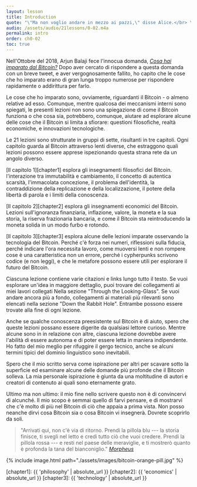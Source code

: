 ```yaml
---
layout: lesson
title: Introduction
quote: "\"Ma non voglio andare in mezzo ai pazzi,\" disse Alice.</br> \"Oh, non puoi evitarlo,\" disse il Gatto: \"Siamo tutti pazzi qui. Io sono pazzo. Tu sei pazza.\"</br> \"Come sai che sono pazza?\" disse Alice.</br> \"Devi esserlo,\" disse il Gatto, \"o non saresti arrivata qui.\"</br>"
audio: /assets/audio/21lessons/0-02.m4a
permalink: intro
order: ch0-02
toc: true
---
```


Nell'Ottobre del 2018, Arjun Balaji fece l'innocua domanda, [*Cosa hai imparato dal Bitcoin?*][this question] 
Dopo aver cercato di rispondere a questa domanda con un breve tweet, e aver vergognosamente fallito, ho capito che le cose che ho imparato erano 
di gran lunga troppo numerose per rispondere rapidamente o addirittura per farlo.

Le cose che ho imparato sono, ovviamente, riguardanti il Bitcoin - o almeno relative ad 
esso. Comunque, mentre qualcosa dei meccanismi interni sono spiegati, le 
presenti lezioni non sono una spiegazione di come il Bitcoin funziona o che cosa sia,
potrebbero, comunque, aiutare ad esplorare alcune delle cose che il Bitcoin si limita a sfiorare:
questioni filosofiche, realtà economiche, e innovazioni tecnologiche.

Le 21 lezioni sono strutturate in gruppi di sette, risultanti in tre capitoli.
Ogni capitolo guarda al Bitcoin attraverso lenti diverse, che estraggono
quali lezioni possono essere apprese ispezionando questa strana rete da un angolo 
diverso.

[Il capitolo 1][chapter1] esplora gli insegnamenti filosofici del Bitcoin. 
l'interazione tra immutabilità e cambiamento, il concetto di autentica scarsità,
l'immacolata concezione, il problema dell'identità, la contraddizione della replicazione 
e della localizzazione, il potere della libertà di parola e i limiti della conoscenza.

[Il capitolo 2][chapter2] esplora gli insegnamenti economici del Bitcoin. Lezioni 
sull'ignoranza finanziaria, inflazione, valore, la moneta e la sua storia, la riserva 
frazionaria bancaria, e come il Bitcoin sta reintroducendo la moneta solida in un modo 
furbo e rotondo.

[Il capitolo 3][chapter3] esplora alcune delle lezioni imparate osservando la
tecnologia del Bitcoin. Perché c'è forza nei numeri, riflessioni sulla fiducia,
perché indicare l'ora necessita lavoro, come muoversi lenti e non rompere cose è una
caratteristica non un errore, perché i cypherpunks scrivono codice (e non leggi), 
e che le metafore possono essere utili per esplorare il futuro del Bitcoin.

Ciascuna lezione contiene varie citazioni e links lungo tutto il testo. Se vuoi 
esplorare un'idea in maggiore dettaglio, puoi trovare dei collegamenti ai miei lavori collegati
Nella sezione "Through the Looking-Glass". Se vuoi andare ancora più a fondo, collegamenti 
ai materiali più rilevanti sono elencati nella sezione "Down the Rabbit Hole".
Entrambe possono essere trovate alla fine di ogni lezione.

Anche se qualche conoscenza preesistente sul Bitcoin è di aiuto, spero che queste
lezioni possano essere digerite da qualsiasi lettore curioso. Mentre alcune sono in 
in relazione con altre, ciascuna lezione dovrebbe avere l'abilità di essere autonoma e di poter 
essere letta in maniera indipendente. 
Ho fatto del mio meglio per rifuggire il gergo tecnico, anche se alcuni termini tipici del 
dominio linguistico sono inevitabili.


Spero che il mio scritto serva come ispirazione per altri per scavare sotto la 
superficie ed esaminare alcune delle domande più profonde che il Bitcoin solleva. La mia 
personale ispirazione è giunta da una moltitudine di autori e creatori di contenuto ai quali
sono eternamente grato.

Ultimo ma non ultimo: il mio fine nello scrivere questo non è di convincervi di alcunché.
Il mio scopo è semmai quello di farvi pensare, e di mostrarvi che c'è molto di più nel Bitcoin 
di ciò che appaia a prima vista. Non posso neanche dirvi cosa Bitcoin sia o cosa Bitcoin vi 
insegnerà. Dovrete scoprirlo da soli.

> "Arrivati qui, non c'è via di ritorno. Prendi la pillola blu --- la 
> storia finisce, ti svegli nel letto e credi tutto ciò che vuoi 
> credere. Prendi la pillola rossa --- e resti nel paese delle meraviglie, e 
> ti mostrerò quanto è profonda la tana del bianconiglio."
> <cite>[Morpheus][Morpheus]</cite>

{% include image.html path="./assets/images/bitcoin-orange-pill.jpg" %}

[Morpheus]: https://en.wikipedia.org/wiki/Red_pill_and_blue_pill#The_Matrix_(1999)
[this question]: https://twitter.com/arjunblj/status/1050073234719293440

<!-- Internal -->
[chapter1]: {{ 'philosophy' | absolute_url }}
[chapter2]: {{ 'economics' | absolute_url }}
[chapter3]: {{ 'technology' | absolute_url }}

<!-- Wikipedia -->
[alice]: https://en.wikipedia.org/wiki/Alice%27s_Adventures_in_Wonderland
[carroll]: https://en.wikipedia.org/wiki/Lewis_Carroll
